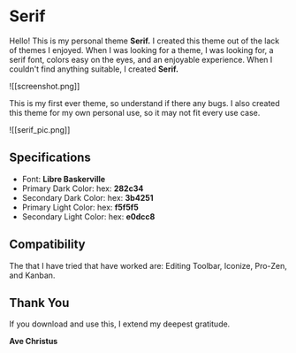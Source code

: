 # Serif

Hello! This is my personal theme **Serif.** I created this theme out of the lack of themes I enjoyed. When I was looking for a theme, I was looking for, a serif font, colors easy on the eyes, and an enjoyable experience. When I couldn't find anything suitable, I created **Serif.**

![[screenshot.png]]

This is my first ever theme, so understand if there any bugs. I also created this theme for my own personal use, so it may not fit every use case.

![[serif_pic.png]]

## Specifications
- Font: **Libre Baskerville**
- Primary Dark Color: hex: **282c34**
- Secondary Dark Color: hex: **3b4251**
- Primary Light Color: hex: **f5f5f5**
- Secondary Light Color: hex: **e0dcc8**

## Compatibility
The that I have tried that have worked are: Editing Toolbar, Iconize, Pro-Zen, and Kanban.

## Thank You
If you download and use this, I extend my deepest gratitude.

**Ave Christus**